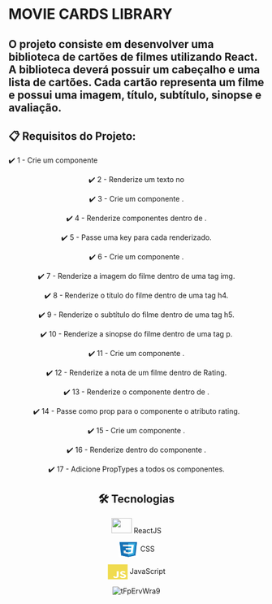 # MOVIE CARDS LIBRARY

## O projeto consiste em desenvolver uma biblioteca de cartões de filmes utilizando React. A biblioteca deverá possuir um cabeçalho e uma lista de cartões. Cada cartão representa um filme e possui uma imagem, título, subtítulo, sinopse e avaliação.

## 📋 Requisitos do Projeto: 

✔️ 1 - Crie um componente <Header /> 

✔️ 2 - Renderize um texto no <Header /> 

✔️ 3 - Crie um componente <MovieList />.

✔️ 4 - Renderize componentes <MovieCard /> dentro de <MovieList />.

✔️ 5 - Passe uma key para cada <MovieCard /> renderizado.

✔️ 6 - Crie um componente <MovieCard />.

✔️ 7 - Renderize a imagem do filme dentro de uma tag img.

✔️ 8 - Renderize o título do filme dentro de uma tag h4.

✔️ 9 - Renderize o subtítulo do filme dentro de uma tag h5.

✔️ 10 - Renderize a sinopse do filme dentro de uma tag p.

✔️ 11 - Crie um componente <Rating />.

✔️ 12 - Renderize a nota de um filme dentro de Rating.

✔️ 13 - Renderize o componente <Rating /> dentro de <MovieCard />.

✔️ 14 - Passe como prop para o componente <Rating /> o atributo rating.

✔️ 15 - Crie um componente <App />.

✔️ 16 - Renderize <MovieList /> dentro do componente <App />.

✔️ 17 - Adicione PropTypes a todos os componentes.

## 🛠 Tecnologias

 <img src="https://upload.wikimedia.org/wikipedia/commons/thumb/a/a7/React-icon.svg/1200px-React-icon.svg.png" width="40" height="30" /> ReactJS

 <img align="center" alt="Celi-CSS" height="30" width="40" src="https://raw.githubusercontent.com/devicons/devicon/master/icons/css3/css3-original.svg"> CSS

 <img align="center" alt="Celi-Js" height="30" width="40" src="https://raw.githubusercontent.com/devicons/devicon/master/icons/javascript/javascript-plain.svg"> JavaScript


![tFpErvWra9](https://user-images.githubusercontent.com/87941765/183511090-f8465c80-ce15-4070-b8fd-a03eb5c129e0.png)

